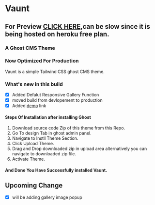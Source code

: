 ﻿# Vaunt

## For Preview [CLICK HERE](https://freeghostdomain.tk/),can be slow since it is being hosted on heroku free plan. 
### A Ghost CMS Theme

### Now Optimized For Production

Vaunt is a simple Tailwind CSS ghost CMS theme.

### What's new in this build
- [x] Added Defalut Responsive Gallery Function
- [x] moved build from devlopement to production
- [x] Added [demo](https://freeghostdomain.tk/) link 

#### Steps Of Installation after installing Ghost
1. Download source code Zip of this theme from this Repo.
2. Go To design Tab in ghost admin panel.
3. Navigate to Instll Theme Section.
4. Click Upload Theme.
5. Drag and Drop downloaded zip in upload area alternatively you can navigate to downloaded zip file.
6. Activate Theme.

#### And Done You Have Successfully installed Vaunt.

## Upcoming Change
- [x] will be adding gallery image popup
